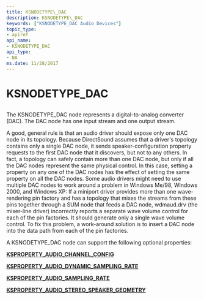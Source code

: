 ```yaml
---
title: KSNODETYPE\_DAC
description: KSNODETYPE\_DAC
keywords: ["KSNODETYPE_DAC Audio Devices"]
topic_type:
- apiref
api_name:
- KSNODETYPE_DAC
api_type:
- NA
ms.date: 11/28/2017
---
```


# KSNODETYPE\_DAC


## <span id="ddk_ksnodetype_dac_ks"></span><span id="DDK_KSNODETYPE_DAC_KS"></span>


The KSNODETYPE\_DAC node represents a digital-to-analog converter (DAC). The DAC node has one input stream and one output stream.

A good, general rule is that an audio driver should expose only one DAC node in its topology. Because DirectSound assumes that a driver's topology contains only a single DAC node, it sends speaker-configuration property requests to the first DAC node that it discovers, but not to any others. In fact, a topology can safely contain more than one DAC node, but only if all the DAC nodes represent the same physical control. In this case, setting a property on any one of the DAC nodes has the effect of setting the same property on all the DAC nodes. Some audio drivers might need to use multiple DAC nodes to work around a problem in Windows Me/98, Windows 2000, and Windows XP: If a miniport driver provides more than one wave-rendering pin factory and has a topology that mixes the streams from these pins together through a SUM node that feeds a DAC node, wdmaud.drv (the mixer-line driver) incorrectly reports a separate wave volume control for each of the pin factories. It should generate only a single wave volume control. To fix this problem, a work-around solution is to insert a DAC node into the data path from each of the pin factories.

A KSNODETYPE\_DAC node can support the following optional properties:

[**KSPROPERTY\_AUDIO\_CHANNEL\_CONFIG**](ksproperty-audio-channel-config.md)

[**KSPROPERTY\_AUDIO\_DYNAMIC\_SAMPLING\_RATE**](ksproperty-audio-dynamic-sampling-rate.md)

[**KSPROPERTY\_AUDIO\_SAMPLING\_RATE**](ksproperty-audio-sampling-rate.md)

[**KSPROPERTY\_AUDIO\_STEREO\_SPEAKER\_GEOMETRY**](ksproperty-audio-stereo-speaker-geometry.md)

 

 





